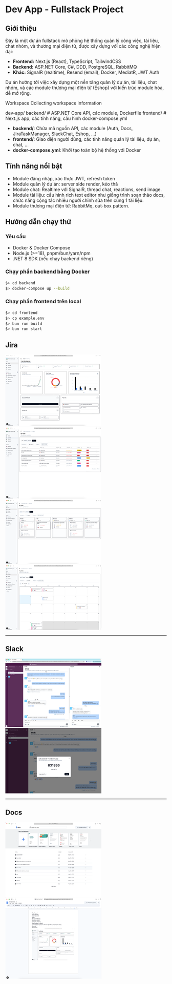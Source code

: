 # Dev App - Fullstack Project

## Giới thiệu

Đây là một dự án fullstack mô phỏng hệ thống quản lý công việc, tài liệu, chat nhóm, và thương mại điện tử, được xây dựng với các công nghệ hiện đại:

- **Frontend:** Next.js (React), TypeScript, TailwindCSS
- **Backend:** ASP.NET Core, C#, DDD, PostgreSQL, RabbitMQ
- **Khác:** SignalR (realtime), Resend (email), Docker, MediatR, JWT Auth

Dự án hướng tới việc xây dựng một nền tảng quản lý dự án, tài liệu, chat nhóm, và các module thương mại điện tử (Eshop) với kiến trúc module hóa, dễ mở rộng.


Workspace
Collecting workspace information

dev-app/ backend/ # ASP.NET Core API, các module, Dockerfile frontend/ # Next.js app, các tính năng, cấu hình docker-compose.yml

- **backend/**: Chứa mã nguồn API, các module (Auth, Docs, JiraTaskManager, SlackChat, Eshop, ...)
- **frontend/**: Giao diện người dùng, các tính năng quản lý tài liệu, dự án, chat, ...
- **docker-compose.yml**: Khởi tạo toàn bộ hệ thống với Docker

## Tính năng nổi bật

- Module đăng nhập, xác thực JWT, refresh token
- Module quản lý dự án: server side render, kéo thả
- Module chat: Realtime với SignalR, thread chat, reactions, send image.
- Module tài liệu: cấu hình rich text editor như giống trình soạn thảo docs, chức năng cộng tác nhiều người chỉnh sửa trên cùng 1 tài liệu.
- Module thương mại điện tử: RabbitMq, out-box pattern.

## Hướng dẫn chạy thử

### Yêu cầu

- Docker & Docker Compose
- Node.js (>=18), pnpm/bun/yarn/npm
- .NET 8 SDK (nếu chạy backend riêng)

### Chạy phần backend bằng Docker

```sh
$> cd backend
$> docker-compose up --build
```

### Chạy phần frontend trên local


```sh
$> cd frontend
$> cp example.env
$> bun run build
$> bun run start
```


## Jira

<img src="./frontend/public/jira-01.png" width="300" />
<img src="./frontend/public/jira-02.png" width="300" />
<img src="./frontend/public/jira-03.png" width="300" />
<img src="./frontend/public/jira-04.png" width="300" />

---

## Slack

<img src="./frontend/public/slack-01.png" width="300" />
<img src="./frontend/public/slack-02.png" width="300" />

---

## Docs

<img src="./frontend/public/docs-02.png" width="300" />
<img src="./frontend/public/docs-03.png" width="300" />